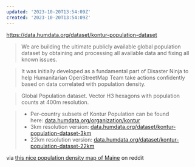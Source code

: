 ```yaml
---
updated: '2023-10-20T13:54:09Z'
created: '2023-10-20T13:54:09Z'
---
```

https://data.humdata.org/dataset/kontur-population-dataset

> We are building the ultimate publicly available global population dataset by obtaining and processing all available data and fixing all known issues.

> It was initially developed as a fundamental part of Disaster Ninja to help Humanitarian OpenStreetMap Team take actions confidently based on data correlated with population density.

> Global Population dataset. Vector H3 hexagons with population counts at 400m resolution.

> -   Per-country subsets of Kontur Population can be found here: [data.humdata.org/organization/kontur](https://data.humdata.org/organization/kontur)
> -   3km resolution version: [data.humdata.org/dataset/kontur-population-dataset-3km](https://data.humdata.org/dataset/kontur-population-dataset-3km)
> -   22km resolution version: [data.humdata.org/dataset/kontur-population-dataset-22km](https://data.humdata.org/dataset/kontur-population-dataset-22km)

via [this nice population density map of Maine](https://www.reddit.com/r/Maine/comments/11vmbdy/population_density_in_maine/) on reddit